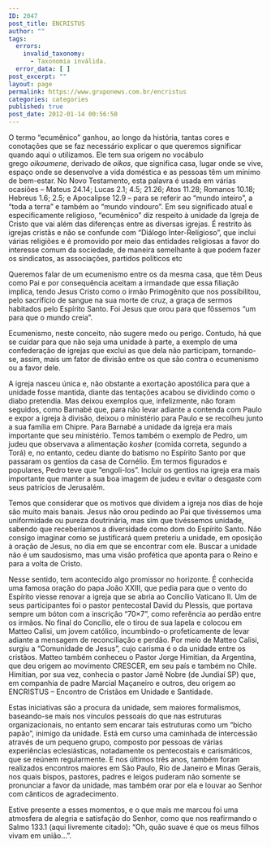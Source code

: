 ```yaml
---
ID: 2047
post_title: ENCRISTUS
author: ""
tags:
  errors:
    invalid_taxonomy:
      - Taxonomia inválida.
  error_data: [ ]
post_excerpt: ""
layout: page
permalink: https://www.gruponews.com.br/encristus
categories: categories
published: true
post_date: 2012-01-14 00:56:50
---
```

O termo “ecumênico” ganhou, ao longo da história, tantas cores e conotações que se faz necessário explicar o que queremos significar quando aqui o utilizamos. Ele tem sua origem no vocábulo grego <em>oikoumene</em>, derivado de <em>oikos</em>, que significa casa, lugar onde se vive, espaço onde se desenvolve a vida doméstica e as pessoas têm um mínimo de bem-estar. No Novo Testamento, esta palavra é usada em várias ocasiões – Mateus 24.14; Lucas 2.1; 4.5; 21.26; Atos 11.28; Romanos 10.18; Hebreus 1.6; 2.5; e Apocalipse 12.9 – para se referir ao “mundo inteiro”, a “toda a terra” e também ao “mundo vindouro”. Em seu significado atual e especificamente religioso, “ecumênico” diz respeito à unidade da Igreja de Cristo que vai além das diferenças entre as diversas igrejas. É restrito às igrejas cristãs e não se confunde com “Diálogo Inter-Religioso”, que inclui várias religiões e é promovido por meio das entidades religiosas a favor do interesse comum da sociedade, de maneira semelhante à que podem fazer os sindicatos, as associações, partidos políticos etc

Queremos falar de um ecumenismo entre os da mesma casa, que têm Deus como Pai e por consequência aceitam a irmandade que essa filiação implica, tendo Jesus Cristo como o irmão Primogênito que nos possibilitou, pelo sacrifício de sangue na sua morte de cruz, a graça de sermos habitados pelo Espírito Santo. Foi Jesus que orou para que fôssemos “um para que o mundo creia”.

Ecumenismo, neste conceito, não sugere medo ou perigo. Contudo, há que se cuidar para que não seja uma unidade à parte, a exemplo de uma confederação de igrejas que exclui as que dela não participam, tornando-se, assim, mais um fator de divisão entre os que são contra o ecumenismo ou a favor dele.

A igreja nasceu única e, não obstante a exortação apostólica para que a unidade fosse mantida, diante das tentações acabou se dividindo como o diabo pretendia. Mas deixou exemplos que, infelizmente, não foram seguidos, como Barnabé que, para não levar adiante a contenda com Paulo e expor a igreja à divisão, deixou o ministério para Paulo e se recolheu junto a sua família em Chipre. Para Barnabé a unidade da igreja era mais importante que seu ministério. Temos também o exemplo de Pedro, um judeu que observava a alimentação <em>kosher</em> (comida correta, segundo a Torá) e, no entanto, cedeu diante do batismo no Espírito Santo por que passaram os gentios da casa de Cornélio. Em termos figurados e populares, Pedro teve que “engoli-los”. Incluir os gentios na igreja era mais importante que manter a sua boa imagem de judeu e evitar o desgaste com seus patrícios de Jerusalém.

Temos que considerar que os motivos que dividem a igreja nos dias de hoje são muito mais banais. Jesus não orou pedindo ao Pai que tivéssemos uma uniformidade ou pureza doutrinária, mas sim que tivéssemos unidade, sabendo que receberíamos a diversidade como dom do Espírito Santo. Não consigo imaginar como se justificará quem preteriu a unidade, em oposição à oração de Jesus, no dia em que se encontrar com ele. Buscar a unidade não é um saudosismo, mas uma visão profética que aponta para o Reino e para a volta de Cristo.

Nesse sentido, tem acontecido algo promissor no horizonte. É conhecida uma famosa oração do papa João XXIII, que pedia para que o vento do Espírito viesse renovar a igreja que se abria ao Concílio Vaticano II. Um de seus participantes foi o pastor pentecostal David du Plessis, que portava sempre um bóton com a inscrição “70×7”, como referência ao perdão entre os irmãos. No final do Concílio, ele o tirou de sua lapela e colocou em Matteo Calisi, um jovem católico, incumbindo-o profeticamente de levar adiante a mensagem de reconciliação e perdão. Por meio de Matteo Calisi, surgiu a “Comunidade de Jesus”, cujo carisma é o da unidade entre os cristãos. Matteo também conheceu o Pastor Jorge Himitian, da Argentina, que deu origem ao movimento CRESCER, em seu país e também no Chile. Himitian, por sua vez, conhecia o pastor Jamê Nobre (de Jundiaí SP) que, em companhia de padre Marcial Maçaneiro e outros, deu origem ao ENCRISTUS – Encontro de Cristãos em Unidade e Santidade.

Estas iniciativas são a procura da unidade, sem maiores formalismos, baseando-se mais nos vínculos pessoais do que nas estruturas organizacionais, no entanto sem encarar tais estruturas como um “bicho papão”, inimigo da unidade. Está em curso uma caminhada de intercessão através de um pequeno grupo, composto por pessoas de várias experiências eclesiásticas, notadamente os pentecostais e carismáticos, que se reúnem regularmente. E nos últimos três anos, também foram realizados encontros maiores em São Paulo, Rio de Janeiro e Minas Gerais, nos quais bispos, pastores, padres e leigos puderam não somente se pronunciar a favor da unidade, mas também orar por ela e louvar ao Senhor com cânticos de agradecimento.

Estive presente a esses momentos, e o que mais me marcou foi uma atmosfera de alegria e satisfação do Senhor, como que nos reafirmando o Salmo 133.1 (aqui livremente citado): “Oh, quão suave é que os meus filhos vivam em união…”.